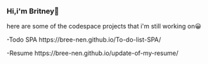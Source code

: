 ### Hi,i'm Britney👋


here are some of the codespace projects that i'm still working on😀
<p>-Todo SPA  https://bree-nen.github.io/To-do-list-SPA/ </p>
<p>-Resume https://bree-nen.github.io/update-of-my-resume/ </p>


<!--
**bree-nen/bree-nen** is a ✨ _special_ ✨ repository because its `README.md` (this file) appears on your GitHub profile.

Here are some ideas to get you started:

- 🔭 I’m currently working on ...
- 🌱 I’m currently learning ...
- 👯 I’m looking to collaborate on ...
- 🤔 I’m looking for help with ...
- 💬 Ask me about ...
- 📫 How to reach me: ...
- 😄 Pronouns: ...
- ⚡ Fun fact: ...
-->

